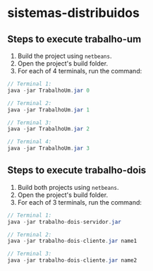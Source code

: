 # sistemas-distribuidos

## Steps to execute trabalho-um
1. Build the project using `netbeans`.
2. Open the project's build folder.
3. For each of 4 terminals,  run the command:

```java
// Terminal 1: 
java -jar TrabalhoUm.jar 0

// Terminal 2:
java -jar TrabalhoUm.jar 1

// Terminal 3:
java -jar TrabalhoUm.jar 2

// Terminal 4:
java -jar TrabalhoUm.jar 3
```

## Steps to execute trabalho-dois
1. Build both projects using `netbeans`.
2. Open the project's build folder.
3. For each of 3 terminals, run the command:

```java
// Terminal 1: 
java -jar trabalho-dois-servidor.jar

// Terminal 2:
java -jar trabalho-dois-cliente.jar name1  

// Terminal 3:
java -jar trabalho-dois-cliente.jar name2  
```